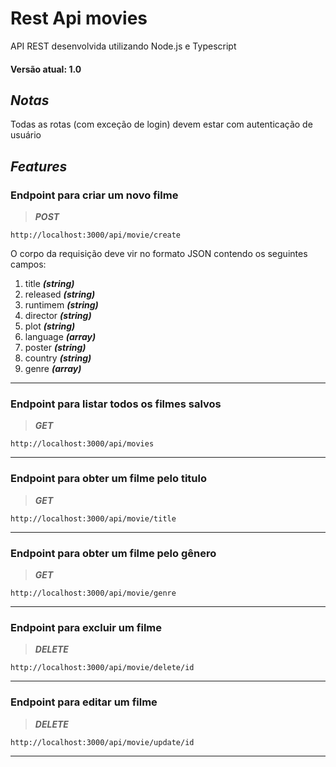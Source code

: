 # Rest Api movies
API REST desenvolvida utilizando Node.js e Typescript

#### Versão atual: 1.0

## *Notas*

Todas as rotas (com exceção de login) devem estar com autenticação de usuário

## *Features*

### Endpoint para criar um novo filme

>***POST***

	http://localhost:3000/api/movie/create
	
O corpo da requisição deve vir no formato JSON contendo os seguintes campos:

 1. title ***(string)***
 2. released ***(string)***
 3. runtimem ***(string)***
 4. director ***(string)***
 5. plot ***(string)***
 6. language ***(array)***
 7. poster ***(string)***
 8. country ***(string)***
 9. genre ***(array)***
 
-----------------------------

### Endpoint para listar todos os filmes salvos

>***GET***

	http://localhost:3000/api/movies
	
-----------------------------
	
### Endpoint para obter um filme pelo titulo

>***GET***

	http://localhost:3000/api/movie/title
	
-----------------------------

### Endpoint para obter um filme pelo gênero

>***GET***

	http://localhost:3000/api/movie/genre
	
-----------------------------

### Endpoint para excluir um filme

>***DELETE***

	http://localhost:3000/api/movie/delete/id
	
-----------------------------

### Endpoint para editar um filme

>***DELETE***

	http://localhost:3000/api/movie/update/id
	
-----------------------------


